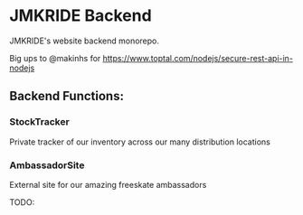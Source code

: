# JMKRIDE Backend
JMKRIDE's website backend monorepo.

Big ups to @makinhs for https://www.toptal.com/nodejs/secure-rest-api-in-nodejs

## Backend Functions:

### StockTracker

Private tracker of our inventory across our many distribution locations

### AmbassadorSite

External site for our amazing freeskate ambassadors

TODO:
